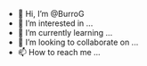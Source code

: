 - 👋 Hi, I’m @BurroG
- 👀 I’m interested in ...
- 🌱 I’m currently learning ...
- 💞️ I’m looking to collaborate on ...
- 📫 How to reach me ...

<!---
BurroG/BurroG is a ✨ special ✨ repository because its `README.md` (this file) appears on your GitHub profile.
You can click the Preview link to take a look at your changes.
--->
